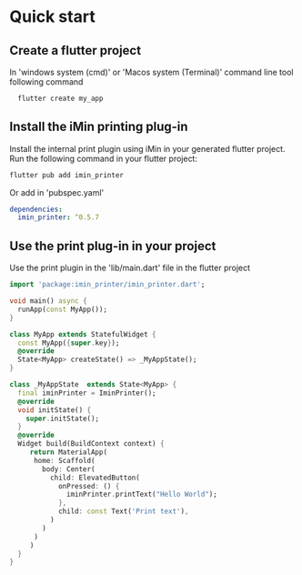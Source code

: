 # Quick start

## Create a flutter project
In 'windows system (cmd)' or 'Macos system (Terminal)' command line tool following command
```bash
  flutter create my_app
```

## Install the iMin printing plug-in
  Install the internal print plugin using iMin in your generated flutter project.
  Run the following command in your flutter project:
```bash
flutter pub add imin_printer
```
Or add in 'pubspec.yaml'
```yaml
dependencies:
  imin_printer: ^0.5.7
```

## Use the print plug-in in your project

Use the print plugin in the 'lib/main.dart' file in the flutter project
```dart
import 'package:imin_printer/imin_printer.dart';

void main() async {
  runApp(const MyApp());
}

class MyApp extends StatefulWidget {
  const MyApp({super.key});
  @override
  State<MyApp> createState() => _MyAppState();
}

class _MyAppState  extends State<MyApp> {
  final iminPrinter = IminPrinter();
  @override
  void initState() {
    super.initState();
  }
  @override
  Widget build(BuildContext context) {
     return MaterialApp(
      home: Scaffold(
        body: Center(
          child: ElevatedButton(
            onPressed: () {
              iminPrinter.printText("Hello World");
            },
            child: const Text('Print text'),
          )
        )
      )
     )
  }
}

```